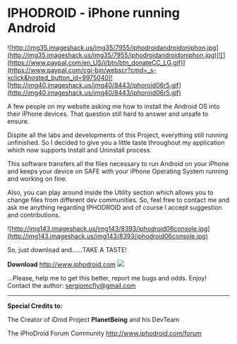 # IPHODROID - iPhone running Android #

![http://img35.imageshack.us/img35/7955/iphodroidandroidoniphon.jpg](http://img35.imageshack.us/img35/7955/iphodroidandroidoniphon.jpg)[![](https://www.paypal.com/en_US/i/btn/btn_donateCC_LG.gif)](https://www.paypal.com/cgi-bin/webscr?cmd=_s-xclick&hosted_button_id=9975040)![http://img40.imageshack.us/img40/8443/iphoroid06r5.gif](http://img40.imageshack.us/img40/8443/iphoroid06r5.gif)

A few people on my website asking me how to install the Android OS into their iPhone devices. That question still hard to answer and unsafe to ensure.

Dispite all the labs and developments of this Project, everything still running unfinished. So I decided to give you a little taste throughout my application which now supports Install and Uninstall process.

This software transfers all the files necessary to run Android on your iPhone and keeps your device on SAFE with your iPhone Operating System running and working on fine.


Also, you can play around inside the Utility section which allows you to change files from different dev communities. So, feel free to contact me and ask me anything regarding IPHODROID and of course I accept suggestion and contributions.



![http://img143.imageshack.us/img143/8393/iphodroid06console.jpg](http://img143.imageshack.us/img143/8393/iphodroid06console.jpg)

So, just download and......TAKE A TASTE!


**Download**
http://www.iphodroid.com  [![](http://img338.imageshack.us/img338/9886/twitterlc.png)](http://twitter.com/sergiomcfly)


...Please, help me to get this better, report me bugs and odds. Enjoy!
Contact the author: sergiomcfly@gmail.com



---

**Special Credits to:**

The Creator of iDrod Project **PlanetBeing** and his DevTeam


The iPhoDroid Forum Community http://www.iphodroid.com/forum
